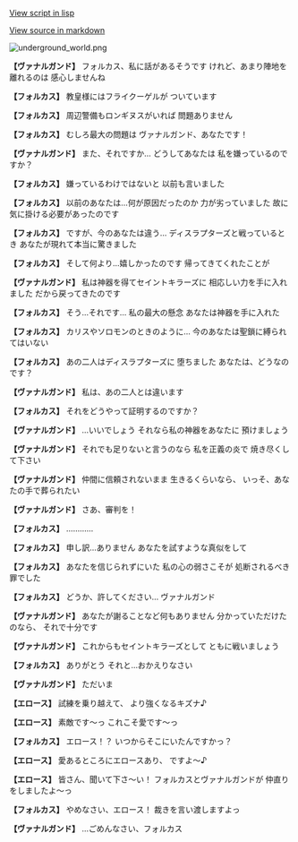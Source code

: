 [View script in lisp](../scripts/100902050.txt)

[View source in markdown](100902050.md)

![underground_world.png](../images/backgrounds/underground_world.png)

**【ヴァナルガンド】**
フォルカス、私に話があるそうです
けれど、あまり陣地を離れるのは
感心しませんね

**【フォルカス】**
教皇様にはフライクーゲルが
ついています

**【フォルカス】**
周辺警備もロンギヌスがいれば
問題ありません

**【フォルカス】**
むしろ最大の問題は
ヴァナルガンド、あなたです！

**【ヴァナルガンド】**
また、それですか…
どうしてあなたは
私を嫌っているのですか？

**【フォルカス】**
嫌っているわけではないと
以前も言いました

**【フォルカス】**
以前のあなたは…何が原因だったのか
力が劣っていました
故に気に掛ける必要があったのです

**【フォルカス】**
ですが、今のあなたは違う…
ディスラプターズと戦っているとき
あなたが現れて本当に驚きました

**【フォルカス】**
そして何より…嬉しかったのです
帰ってきてくれたことが

**【ヴァナルガンド】**
私は神器を得てセイントキラーズに
相応しい力を手に入れました
だから戻ってきたのです

**【フォルカス】**
そう…それです…
私の最大の懸念
あなたは神器を手に入れた

**【フォルカス】**
カリスやソロモンのときのように…
今のあなたは聖鎖に縛られてはいない

**【フォルカス】**
あの二人はディスラプターズに
堕ちました
あなたは、どうなのです？

**【ヴァナルガンド】**
私は、あの二人とは違います

**【フォルカス】**
それをどうやって証明するのですか？

**【ヴァナルガンド】**
…いいでしょう
それなら私の神器をあなたに
預けましょう

**【ヴァナルガンド】**
それでも足りないと言うのなら
私を正義の炎で
焼き尽くして下さい

**【ヴァナルガンド】**
仲間に信頼されないまま
生きるくらいなら、
いっそ、あなたの手で葬られたい

**【ヴァナルガンド】**
さあ、審判を！

**【フォルカス】**
…………

**【フォルカス】**
申し訳…ありません
あなたを試すような真似をして

**【フォルカス】**
あなたを信じられずにいた
私の心の弱さこそが
処断されるべき罪でした

**【フォルカス】**
どうか、許してください…
ヴァナルガンド

**【ヴァナルガンド】**
あなたが謝ることなど何もありません
分かっていただけたのなら、
それで十分です

**【ヴァナルガンド】**
これからもセイントキラーズとして
ともに戦いましょう

**【フォルカス】**
ありがとう
それと…おかえりなさい

**【ヴァナルガンド】**
ただいま

**【エロース】**
試練を乗り越えて、
より強くなるキズナ♪

**【エロース】**
素敵です～っ
これこそ愛です～っ

**【フォルカス】**
エロース！？
いつからそこにいたんですかっ？

**【エロース】**
愛あるところにエロースあり、
ですよ～♪

**【エロース】**
皆さん、聞いて下さ～い！
フォルカスとヴァナルガンドが
仲直りをしましたよ～っ

**【フォルカス】**
やめなさい、エロース！
裁きを言い渡しますよっ

**【ヴァナルガンド】**
…ごめんなさい、フォルカス